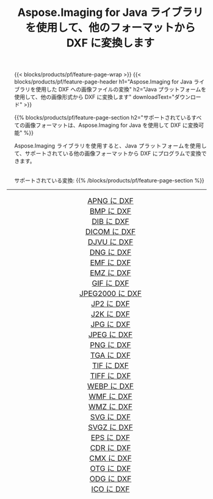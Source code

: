 ﻿---
title: Aspose.Imaging for Java ライブラリを使用して、他のフォーマットから DXF に変換します 
weight: 3920
url: /ja/java/conversion/to/dxf/ 
lang: ja
langdirlevel: 2
locales: zh-hans,ja,it,ru,de,es,fr,nl,id,lt,pl,pt,vi,tr,ko,zh-hant,ar,hi,th,sv,cs,uk,he
description: Aspose.Imaging を使用すると、Java を使用して他のフォーマットから DXF に変換できます。
---

{{< blocks/products/pf/feature-page-wrap >}}
{{< blocks/products/pf/feature-page-header h1="Aspose.Imaging for Java ライブラリを使用した DXF への画像ファイルの変換" h2="Java プラットフォームを使用して、他の画像形式から DXF に変換します" downloadText="ダウンロード" >}}


{{% blocks/products/pf/feature-page-section  h2="サポートされているすべての画像フォーマットは、Aspose.Imaging for Java を使用して DXF に変換可能" %}}
<p align=justify>Aspose.Imaging ライブラリを使用すると、Java プラットフォームを使用して、サポートされている他の画像フォーマットから DXF にプログラムで変換できます。</p>
<br/>
サポートされている変換:
{{% /blocks/products/pf/feature-page-section %}}
<div class="container-fluid productfamilypage bg-gray">
    <div class="convertypes bg-gray agp-content section">
        <div class="container">
		<hr style="margin-left:-20px;"/>
		<div class="row other-converters" style="gap: 10px;font-size: 19px;text-align:center;">
		    <div class='col-md-2 other-converter remove-lp remove-rp'><a href="/imaging/ja/java/conversion/apng-to-dxf/" style="padding:15px;">APNG に DXF</a></div>
<div class='col-md-2 other-converter remove-lp remove-rp'><a href="/imaging/ja/java/conversion/bmp-to-dxf/" style="padding:15px;">BMP に DXF</a></div>
<div class='col-md-2 other-converter remove-lp remove-rp'><a href="/imaging/ja/java/conversion/dib-to-dxf/" style="padding:15px;">DIB に DXF</a></div>
<div class='col-md-2 other-converter remove-lp remove-rp'><a href="/imaging/ja/java/conversion/dicom-to-dxf/" style="padding:15px;">DICOM に DXF</a></div>
<div class='col-md-2 other-converter remove-lp remove-rp'><a href="/imaging/ja/java/conversion/djvu-to-dxf/" style="padding:15px;">DJVU に DXF</a></div>
<div class='col-md-2 other-converter remove-lp remove-rp'><a href="/imaging/ja/java/conversion/dng-to-dxf/" style="padding:15px;">DNG に DXF</a></div>
<div class='col-md-2 other-converter remove-lp remove-rp'><a href="/imaging/ja/java/conversion/emf-to-dxf/" style="padding:15px;">EMF に DXF</a></div>
<div class='col-md-2 other-converter remove-lp remove-rp'><a href="/imaging/ja/java/conversion/emz-to-dxf/" style="padding:15px;">EMZ に DXF</a></div>
<div class='col-md-2 other-converter remove-lp remove-rp'><a href="/imaging/ja/java/conversion/gif-to-dxf/" style="padding:15px;">GIF に DXF</a></div>
<div class='col-md-2 other-converter remove-lp remove-rp'><a href="/imaging/ja/java/conversion/jpeg2000-to-dxf/" style="padding:15px;">JPEG2000 に DXF</a></div>
<div class='col-md-2 other-converter remove-lp remove-rp'><a href="/imaging/ja/java/conversion/jp2-to-dxf/" style="padding:15px;">JP2 に DXF</a></div>
<div class='col-md-2 other-converter remove-lp remove-rp'><a href="/imaging/ja/java/conversion/j2k-to-dxf/" style="padding:15px;">J2K に DXF</a></div>
<div class='col-md-2 other-converter remove-lp remove-rp'><a href="/imaging/ja/java/conversion/jpg-to-dxf/" style="padding:15px;">JPG に DXF</a></div>
<div class='col-md-2 other-converter remove-lp remove-rp'><a href="/imaging/ja/java/conversion/jpeg-to-dxf/" style="padding:15px;">JPEG に DXF</a></div>
<div class='col-md-2 other-converter remove-lp remove-rp'><a href="/imaging/ja/java/conversion/png-to-dxf/" style="padding:15px;">PNG に DXF</a></div>
<div class='col-md-2 other-converter remove-lp remove-rp'><a href="/imaging/ja/java/conversion/tga-to-dxf/" style="padding:15px;">TGA に DXF</a></div>
<div class='col-md-2 other-converter remove-lp remove-rp'><a href="/imaging/ja/java/conversion/tif-to-dxf/" style="padding:15px;">TIF に DXF</a></div>
<div class='col-md-2 other-converter remove-lp remove-rp'><a href="/imaging/ja/java/conversion/tiff-to-dxf/" style="padding:15px;">TIFF に DXF</a></div>
<div class='col-md-2 other-converter remove-lp remove-rp'><a href="/imaging/ja/java/conversion/webp-to-dxf/" style="padding:15px;">WEBP に DXF</a></div>
<div class='col-md-2 other-converter remove-lp remove-rp'><a href="/imaging/ja/java/conversion/wmf-to-dxf/" style="padding:15px;">WMF に DXF</a></div>
<div class='col-md-2 other-converter remove-lp remove-rp'><a href="/imaging/ja/java/conversion/wmz-to-dxf/" style="padding:15px;">WMZ に DXF</a></div>
<div class='col-md-2 other-converter remove-lp remove-rp'><a href="/imaging/ja/java/conversion/svg-to-dxf/" style="padding:15px;">SVG に DXF</a></div>
<div class='col-md-2 other-converter remove-lp remove-rp'><a href="/imaging/ja/java/conversion/svgz-to-dxf/" style="padding:15px;">SVGZ に DXF</a></div>
<div class='col-md-2 other-converter remove-lp remove-rp'><a href="/imaging/ja/java/conversion/eps-to-dxf/" style="padding:15px;">EPS に DXF</a></div>
<div class='col-md-2 other-converter remove-lp remove-rp'><a href="/imaging/ja/java/conversion/cdr-to-dxf/" style="padding:15px;">CDR に DXF</a></div>
<div class='col-md-2 other-converter remove-lp remove-rp'><a href="/imaging/ja/java/conversion/cmx-to-dxf/" style="padding:15px;">CMX に DXF</a></div>
<div class='col-md-2 other-converter remove-lp remove-rp'><a href="/imaging/ja/java/conversion/otg-to-dxf/" style="padding:15px;">OTG に DXF</a></div>
<div class='col-md-2 other-converter remove-lp remove-rp'><a href="/imaging/ja/java/conversion/odg-to-dxf/" style="padding:15px;">ODG に DXF</a></div>
<div class='col-md-2 other-converter remove-lp remove-rp'><a href="/imaging/ja/java/conversion/ico-to-dxf/" style="padding:15px;">ICO に DXF</a></div>
                </div>
        </div>
    </div>
</div>
<br/>

